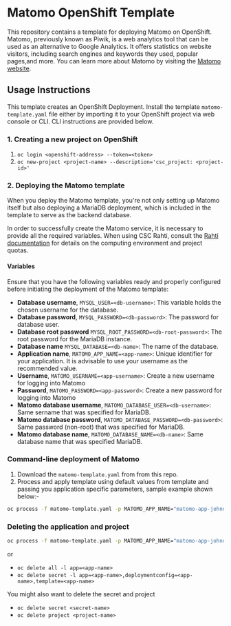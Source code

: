 # Matomo OpenShift Template

This repository contains a template for deploying Matomo on OpenShift. Matomo, previously known as Piwik, is a web analytics tool that can be used as an alternative to Google Analytics. It offers statistics on website visitors, including search engines and keywords they used, popular pages,and more. You can learn more about Matomo by visiting the 
[Matomo website](https://matomo.org/).

## Usage Instructions

This template creates an OpenShift Deployment. Install the template `matomo-template.yaml`
file either by importing it to your OpenShift project via web console or CLI. CLI
instructions are provided below.

### 1. Creating a new project on OpenShift

1. `oc login <openshift-address> --token=<token>`
2. `oc new-project <project-name> --description='csc_project: <project-id>'`


### 2. Deploying the Matomo template

When you deploy the Matomo template, you're not only setting up Matomo itself but also deploying a MariaDB deployment, which is included in the template to serve as the backend database.

In order to successfully create the Matomo service, it is necessary to provide all the required variables. When using CSC Rahti,
consult the [Rahti documentation](https://rahtiapp.fi/) for details on the computing environment and project quotas.

#### Variables

Ensure that you have the following variables ready and properly configured before initiating the deployment of the Matomo template:

* **Database username**, `MYSQL_USER=<db-username>`: This variable holds the chosen username for the database.
* **Database password**, `MYSQL_PASSWORD=<db-password>`: The password for database user.
* **Database root password** `MYSQL_ROOT_PASSWORD=<db-root-password>`: The root password for the MariaDB instance.
* **Database name** `MYSQL_DATABASE=<db-name>`: The name of the database.
* **Application name**, `MATOMO_APP_NAME=<app-name>`:  Unique identifier for your application. 
  It is advisable to use your username as the recommended value.
* **Username**, `MATOMO_USERNAME=<app-username>`: Create a new username for logging into Matomo
* **Password**, `MATOMO_PASSWORD=<app-password>`: Create a new password for logging into Matomo
* **Matomo database username**, `MATOMO_DATABASE_USER=<db-username>`: Same sername that was
  specified for MariaDB.
* **Matomo database password**, `MATOMO_DATABASE_PASSWORD=<db-password>`: Same password
  (non-root) that was specified for MariaDB.
* **Matomo database name**, `MATOMO_DATABASE_NAME=<db-name>`: Same database name that was
  specified MariaDB.


### Command-line deployment of Matomo

1. Download the `matomo-template.yaml` from from this repo.
2. Process and apply template using default values from template and passing you application
   specific parameters, sample example shown below:-

```bash
oc process -f matomo-template.yaml -p MATOMO_APP_NAME="matomo-app-johndoe" -p MYSQL_USER="matomouser" -p MYSQL_PASSWORD="matomo" -p MYSQL_ROOT_PASSWORD="letmeinroot" -p MYSQL_DATABASE="matomodb" -p MATOMO_USERNAME="matomo" -p MATOMO_PASSWORD="matomopass" -p MATOMO_DATABASE_USER="matomouser"  -p  MATOMO_DATABASE_PASSWORD="matomo" -p  MATOMO_DATABASE_NAME="matomodb" | oc apply -f 
```

### Deleting the application and project

```bash
oc process -f matomo-template.yaml -p MATOMO_APP_NAME="matomo-app-johndoe" -p MYSQL_USER="matomouser" -p MYSQL_PASSWORD="matomo" -p MYSQL_ROOT_PASSWORD="letmeinroot" -p MYSQL_DATABASE="matomodb" -p MATOMO_USERNAME="matomo" -p MATOMO_PASSWORD="matomopass" -p MATOMO_DATABASE_USER="matomouser"  -p  MATOMO_DATABASE_PASSWORD="matomo" -p  MATOMO_DATABASE_NAME="matomodb" | oc delete -f -
```

or 

* `oc delete all -l app=<app-name>`
* `oc delete secret -l app=<app-name>,deploymentconfig=<app-name>,template=<app-name>`
  
You might also want to delete the secret and project

* `oc delete secret <secret-name>`
* `oc delete project <project-name>`
